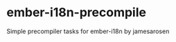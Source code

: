 ember-i18n-precompile
=====================

Simple precompiler tasks for ember-i18n by jamesarosen
